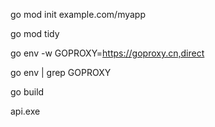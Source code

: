 go mod init example.com/myapp

go mod tidy

go env -w GOPROXY=https://goproxy.cn,direct

go env | grep GOPROXY

go build

api.exe